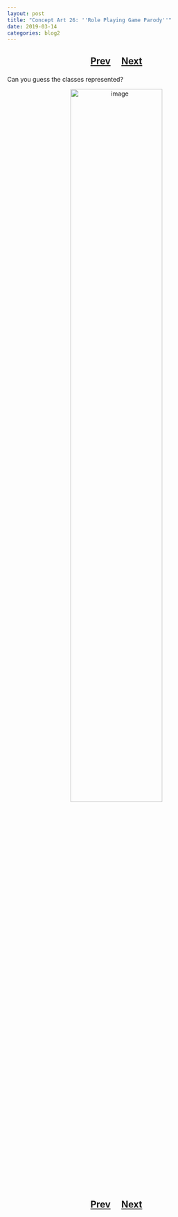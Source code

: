 ```yaml
---
layout: post
title: "Concept Art 26: ''Role Playing Game Parody''"
date: 2019-03-14
categories: blog2
---
```


<h2>
  <p style="text-align:center;">
    <a href="/wingsofthechorus/archive/2019/03/14/conceptart25">Prev</a>
    &nbsp;&nbsp;&nbsp;
    <a href="/wingsofthechorus/archive/2019/03/14/conceptart27">Next</a>
  </p>
</h2>

Can you guess the classes represented?

<p style="text-align:center;">
  <img src="/wingsofthechorus/images/conceptart/ca26.png" width="65%" alt="image"/>
</p>

<h2>
  <p style="text-align:center;">
    <a href="/wingsofthechorus/archive/2019/03/14/conceptart25">Prev</a>
    &nbsp;&nbsp;&nbsp;
    <a href="/wingsofthechorus/archive/2019/03/14/conceptart27">Next</a>
  </p>
</h2>
